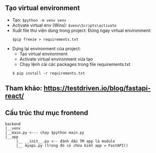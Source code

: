 ## Tạo virtual environment

- Tạo: `$python -m venv venv`
- Activate virtual env (Wins): `$venv\Scripts\activate`
- Xuất file thư viện dùng trong project:
  Đứng ngay virtual environment:
  ```
  $pip freeze > requirements.txt
  ```
- Dựng lại environment của project:
  - Tạo virtual environment
  - Activate virtual environment vừa tạo
  - Chạy lệnh cài các packages trong file requirements.txt
  ```
  $ pip install -r requirements.txt
  ```

## Tham khảo: https://testdriven.io/blog/fastapi-react/

## Cấu trúc thư mục frontend

```
backend
|__venv
|__main.py <--- chạy $python main.py
|__app
     |__ __init__.py <-- đánh dấu TM app là module
     |__ myapi.py (trong đó có chứa biến app = FastAPI()
```
